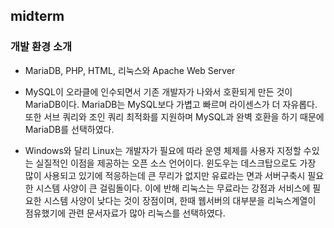## midterm

### 개발 환경 소개
- MariaDB, PHP, HTML, 리눅스와 Apache Web Server

- MySQL이 오라클에 인수되면서 기존 개발자가 나와서 호환되게 만든 것이 MariaDB이다. MariaDB는 MySQL보다 가볍고 빠르며 라이센스가 더 자유롭다. 또한 서브 쿼리와 조인 쿼리 최적화를 지원하며 MySQL과 완벽 호환을 하기 때문에 MariaDB를 선택하였다.
- Windows와 달리 Linux는 개발자가 필요에 따라 운영 체제를 사용자 지정할 수있는 실질적인 이점을 제공하는 오픈 소스 언어이다. 윈도우는 데스크탑으로도 가장 많이 사용되고 있기에 적응하는데 큰 무리가 없지만 유료라는 면과 서버구축시 필요한 시스템 사양이 큰 걸림돌이다. 이에 반해 리눅스는 무료라는 강점과 서비스에 필요한 시스템 사양이 낮다는 것이 장점이며, 한때 웹서버의 대부분을 리눅스계열이 점유했기에 관련 문서자료가 많아 리눅스를 선택하였다.


### 
